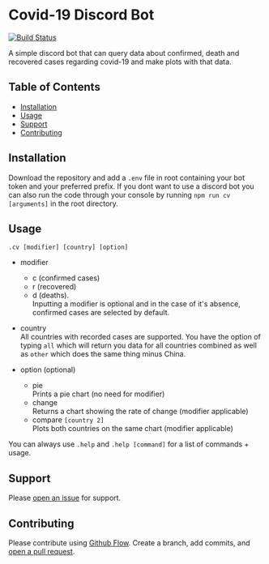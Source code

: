 # Covid-19 Discord Bot

[![Build Status](https://travis-ci.org/AntoniosBarotsis/coronaBot.svg?branch=master)](https://travis-ci.org/AntoniosBarotsis/coronaBot)

A simple discord bot that can query data about confirmed, death and recovered cases regarding covid-19 and make plots with that data. 

## Table of Contents

- [Installation](#installation)
- [Usage](#usage)
- [Support](#support)
- [Contributing](#contributing)

## Installation

Download the repository and add a ``.env`` file in root containing your bot token and your preferred prefix.
If you dont want to use a discord bot you can also run the code through your console by running ``npm run cv [arguments]`` in the root directory.

## Usage

``.cv [modifier] [country] [option]``

- modifier
   - c (confirmed cases)
   - r (recovered)
   - d (deaths). \
   Inputting a modifier is optional and in the case of it's absence, confirmed cases are selected by default.
   
- country \
    All countries with recorded cases are supported. You have the option of typing ``all`` which
    will return you data for all countries combined as well as ``other`` which does the same thing
    minus China.
    
- option (optional)
    - pie\
        Prints a pie chart (no need for modifier)
    - change\
        Returns a chart showing the rate of change (modifier applicable)
     - compare ``[country 2]``\
        Plots both countries on the same chart (modifier applicable)
        
You can always use ``.help`` and ``.help [command]`` for a list of commands + usage.
    
## Support
   
Please [open an issue](https://github.com/AntoniosBarotsis/coronaBot/issues/new) for support.

## Contributing

Please contribute using [Github Flow](https://guides.github.com/introduction/flow/). 
Create a branch, add commits, and [open a pull request](https://github.com/AntoniosBarotsis/coronaBot/compare).
